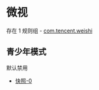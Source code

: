 # 微视

存在 1 规则组 - [com.tencent.weishi](/src/apps/com.tencent.weishi.ts)

## 青少年模式

默认禁用

- [快照-0](https://i.gkd.li/import/13448882)
